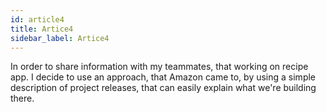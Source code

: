```yaml
---
id: article4
title: Artice4
sidebar_label: Artice4
---
```


In order to share information with my teammates, that working on recipe app.
I decide to use an approach, that Amazon came to, by using a simple description of project releases, that can easily explain what we're building there.
